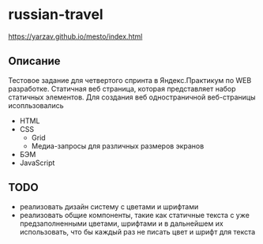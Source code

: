 # russian-travel

https://yarzav.github.io/mesto/index.html

## Описание  

Тестовое задание для четвертого спринта в Яндекс.Практикум по WEB разработке.
Статичная веб страница, которая представляет набор статичных элементов.
Для создания веб одностраничной веб-страницы исопльзовались
- HTML
- CSS
  - Grid
  - Медиа-запросы для различных размеров экранов
- БЭМ
- JavaScript

## TODO

- реализовать дизайн систему с цветами и шрифтами
- реализовать общие компоненты, такие как статичные текста с уже предзаполненными цветами, шрифтами и в дальнейшем их использовать, что бы каждый раз не писать цвет и шрифт для текста
